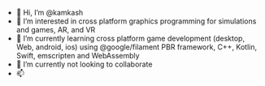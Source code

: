 - 👋 Hi, I’m @kamkash
- 👀 I’m interested in cross platform graphics programming for simulations and games, AR, and VR
- 🌱 I’m currently learning cross platform game development (desktop, Web, android, ios) using @google/filament PBR framework, C++, Kotlin, Swift, emscripten and WebAssembly
- 💞️ I’m currently not looking to collaborate
- 📫 

<!---
kamkash/kamkash is a ✨ special ✨ repository because its `README.md` (this file) appears on your GitHub profile.
You can click the Preview link to take a look at your changes.
--->
